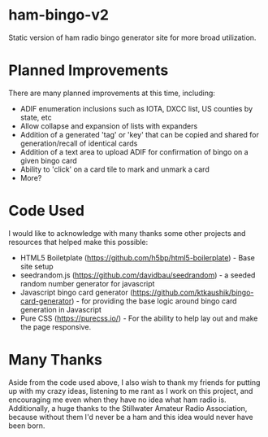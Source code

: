 # ham-bingo-v2
Static version of ham radio bingo generator site for more broad utilization.

# Planned Improvements
There are many planned improvements at this time, including:
* ADIF enumeration inclusions such as IOTA, DXCC list, US counties by state, etc
* Allow collapse and expansion of lists with expanders
* Addition of a generated 'tag' or 'key' that can be copied and shared for generation/recall of identical cards
* Addition of a text area to upload ADIF for confirmation of bingo on a given bingo card
* Ability to 'click' on a card tile to mark and unmark a card
* More?

# Code Used
I would like to acknowledge with many thanks some other projects and resources that helped make this possible:
* HTML5 Boiletplate (https://github.com/h5bp/html5-boilerplate) - Base site setup
* seedrandom.js (https://github.com/davidbau/seedrandom) - a seeded random number generator for javascript
* Javascript bingo card generator (https://github.com/ktkaushik/bingo-card-generator) - for providing the base logic around bingo card generation in Javascript
* Pure CSS (https://purecss.io/) - For the ability to help lay out and make the page responsive.


# Many Thanks
Aside from the code used above, I also wish to thank my friends for putting up with my crazy ideas, listening to me rant as I work on this project, and encouraging me even when they have no idea what ham radio is.  Additionally, a huge thanks to the Stillwater Amateur Radio Association, because without them I'd never be a ham and this idea would never have been born.
